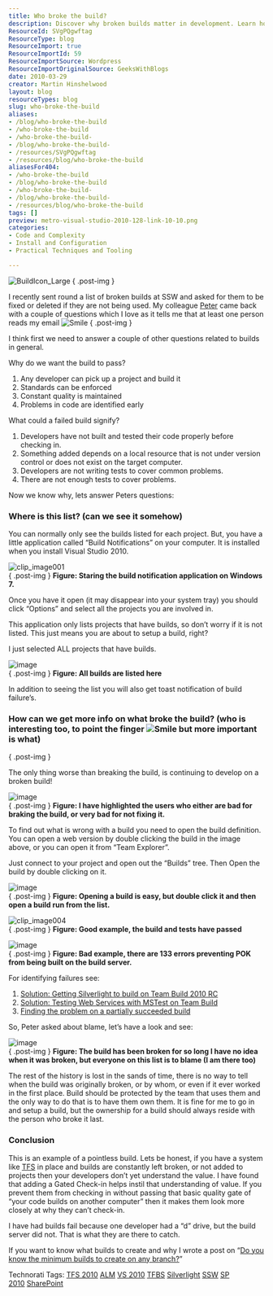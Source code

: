 ```yaml
---
title: Who broke the build?
description: Discover why broken builds matter in development. Learn how to identify issues and maintain code quality with effective build management strategies.
ResourceId: SVgPQgwftag
ResourceType: blog
ResourceImport: true
ResourceImportId: 59
ResourceImportSource: Wordpress
ResourceImportOriginalSource: GeeksWithBlogs
date: 2010-03-29
creator: Martin Hinshelwood
layout: blog
resourceTypes: blog
slug: who-broke-the-build
aliases:
- /blog/who-broke-the-build
- /who-broke-the-build
- /who-broke-the-build-
- /blog/who-broke-the-build-
- /resources/SVgPQgwftag
- /resources/blog/who-broke-the-build
aliasesFor404:
- /who-broke-the-build
- /blog/who-broke-the-build
- /who-broke-the-build-
- /blog/who-broke-the-build-
- /resources/blog/who-broke-the-build
tags: []
preview: metro-visual-studio-2010-128-link-10-10.png
categories:
- Code and Complexity
- Install and Configuration
- Practical Techniques and Tooling

---
```

![BuildIcon_Large](images/114db5acbf63_EDD8-BuildIcon_Large_-1-1.png)
{ .post-img }

I recently sent round a list of broken builds at SSW and asked for them to be fixed or deleted if they are not being used. My colleague [Peter](http://sharepoint.ssw.com.au/AboutUs/Employees/Pages/Peter.aspx) came back with a couple of questions which I love as it tells me that at least one person reads my email ![Smile](images/114db5acbf63_EDD8-wlEmoticon-smile_2-9-9.png)
{ .post-img }

I think first we need to answer a couple of other questions related to builds in general.

Why do we want the build to pass?

1. Any developer can pick up a project and build it
2. Standards can be enforced
3. Constant quality is maintained
4. Problems in code are identified early

What could a failed build signify?

1. Developers have not built and tested their code properly before checking in.
2. Something added depends on a local resource that is not under version control or does not exist on the target computer.
3. Developers are not writing tests to cover common problems.
4. There are not enough tests to cover problems.

Now we know why, lets answer Peters questions:

### Where is this list? (can we see it somehow)

You can normally only see the builds listed for each project. But, you have a little application called “Build Notifications” on your computer. It is installed when you install Visual Studio 2010.

![clip_image001](images/114db5acbf63_EDD8-clip_image001_-2-2.png)  
{ .post-img }
**Figure: Staring the build notification application on Windows 7.**

Once you have it open (it may disappear into your system tray) you should click “Options” and select all the projects you are involved in.

This application only lists projects that have builds, so don’t worry if it is not listed. This just means you are about to setup a build, right?

I just selected ALL projects that have builds.

![image](images/114db5acbf63_EDD8-image_-8-8.png)  
{ .post-img }
**Figure: All builds are listed here**

In addition to seeing the list you will also get toast notification of build failure’s.

### How can we get more info on **what** broke the build? (who is interesting too, to point the finger ![Smile](images/114db5acbf63_EDD8-wlEmoticon-smile_2-9-9.png) but more important is what)

{ .post-img }

The only thing worse than breaking the build, is continuing to develop on a broken build!

![image](images/114db5acbf63_EDD8-image_-5-5.png)  
{ .post-img }
**Figure: I have highlighted the users who either are bad for braking the build, or very bad for not fixing it.**

To find out what is wrong with a build you need to open the build definition. You can open a web version by double clicking the build in the image above, or you can open it from “Team Explorer”.

Just connect to your project and open out the “Builds” tree. Then Open the build by double clicking on it.

![image](images/114db5acbf63_EDD8-image_-6-6.png)  
{ .post-img }
**Figure: Opening a build is easy, but double click it and then open a build run from the list.**

![clip_image004](images/114db5acbf63_EDD8-clip_image004_-3-3.png)  
{ .post-img }
**Figure: Good example, the build and tests have passed**

![image](images/114db5acbf63_EDD8-image_-7-7.png)  
{ .post-img }
**Figure: Bad example, there are 133 errors preventing POK from being built on the build server.**

For identifying failures see:

1. [Solution: Getting Silverlight to build on Team Build 2010 RC](http://blog.hinshelwood.com/archive/2010/03/03/solution-getting-silverlight-to-build-on-team-build-2010-rc.aspx)
2. [Solution: Testing Web Services with MSTest on Team Build](http://blog.hinshelwood.com/archive/2010/03/04/solution-testing-web-services-with-mstest-on-team-build.aspx)
3. [Finding the problem on a partially succeeded build](http://blog.hinshelwood.com/archive/2010/03/04/finding-the-problem-on-a-partially-succeeded-build.aspx)

So, Peter asked about blame, let’s have a look and see:

![image](images/114db5acbf63_EDD8-image_-4-4.png)  
{ .post-img }
**Figure: The build has been broken for so long I have no idea when it was broken, but everyone on this list is to blame (I am there too)**

The rest of the history is lost in the sands of time, there is no way to tell when the build was originally broken, or by whom, or even if it ever worked in the first place. Build should be protected by the team that uses them and the only way to do that is to have them own them. It is fine for me to go in and setup a build, but the ownership for a build should always reside with the person who broke it last.

### Conclusion

This is an example of a pointless build. Lets be honest, if you have a system like [TFS](http://msdn2.microsoft.com/en-us/teamsystem/aa718934.aspx "Team Foundation Server") in place and builds are constantly left broken, or not added to projects then your developers don’t yet understand the value. I have found that adding a Gated Check-in helps instil that understanding of value. If you prevent them from checking in without passing that basic quality gate of “your code builds on another computer” then it makes them look more closely at why they can’t check-in.

I have had builds fail because one developer had a “d” drive, but the build server did not. That is what they are there to catch.

If you want to know what builds to create and why I wrote a post on “[Do you know the minimum builds to create on any branch?](http://blog.hinshelwood.com/archive/2010/03/18/do-you-know-the-minimum-builds-to-create-on-any.aspx)”

Technorati Tags: [TFS 2010](http://technorati.com/tags/TFS+2010) [ALM](http://technorati.com/tags/ALM) [VS 2010](http://technorati.com/tags/VS+2010) [TFBS](http://technorati.com/tags/TFBS) [Silverlight](http://technorati.com/tags/Silverlight) [SSW](http://technorati.com/tags/SSW) [SP 2010](http://technorati.com/tags/SP+2010) [SharePoint](http://technorati.com/tags/SharePoint)
